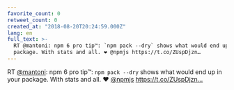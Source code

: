 ```yaml
---
favorite_count: 0
retweet_count: 0
created_at: "2018-08-20T20:24:59.000Z"
lang: en
full_text: >-
  RT @mantoni: npm 6 pro tip™️: `npm pack --dry` shows what would end up in your
  package. With stats and all. ❤️ @npmjs https://t.co/ZUspDjzn…
---
```


RT [@mantoni](https://twitter.com/mantoni): npm 6 pro tip™️: `npm pack --dry`
shows what would end up in your package. With stats and all. ❤️
[@npmjs](https://twitter.com/npmjs) https://t.co/ZUspDjzn…
